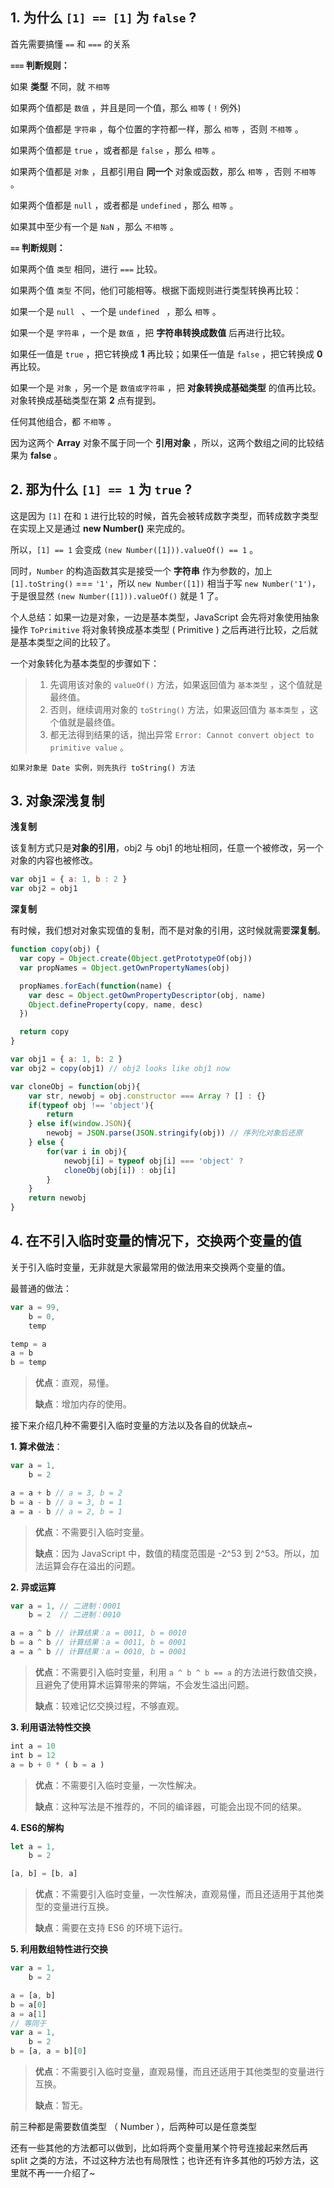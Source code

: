 ##  1. 为什么 `[1] == [1]` 为 `false` ? 

首先需要搞懂 `==` 和 `===` 的关系

**`===` 判断规则：**

如果 **类型** 不同，就 `不相等` 
	
如果两个值都是 `数值` ，并且是同一个值，那么 `相等` ( `!` 例外) 

如果两个值都是 `字符串` ，每个位置的字符都一样，那么 `相等` ，否则 `不相等` 。

如果两个值都是 `true` ，或者都是 `false` ，那么 `相等` 。 

如果两个值都是 `对象` ，且都引用自 **同一个** 对象或函数，那么 `相等` ，否则 `不相等` 。 

如果两个值都是 `null` ，或者都是 `undefined` ，那么 `相等` 。 

如果其中至少有一个是 `NaN` ，那么 `不相等` 。

**`==` 判断规则：**

如果两个值 `类型` 相同，进行 `===` 比较。 

如果两个值 `类型` 不同，他们可能相等。根据下面规则进行类型转换再比较： 

如果一个是 `null ` 、一个是 `undefined ` ，那么 `相等` 。 

如果一个是 `字符串` ，一个是 `数值` ，把 **字符串转换成数值** 后再进行比较。 

如果任一值是 `true` ，把它转换成 **1** 再比较；如果任一值是 `false` ，把它转换成 **0** 再比较。 

如果一个是 `对象` ，另一个是 `数值或字符串` ，把 **对象转换成基础类型** 的值再比较。对象转换成基础类型在第 **2** 点有提到。

任何其他组合，都 `不相等` 。

因为这两个 **Array** 对象不属于同一个 **引用对象** ，所以，这两个数组之间的比较结果为 **false** 。

## 2. 那为什么 `[1] == 1` 为 `true` ?

这是因为 `[1]` 在和 `1` 进行比较的时候，首先会被转成数字类型，而转成数字类型在实现上又是通过 **new Number()** 来完成的。

所以，`[1] == 1` 会变成 `(new Number([1])).valueOf() == 1` 。

同时，`Number` 的构造函数其实是接受一个 **字符串** 作为参数的，加上 `[1].toString()` === `'1'`，所以 `new Number([1])` 相当于写 `new Number('1')`，于是很显然 `(new Number([1])).valueOf()` 就是 1 了。

个人总结：如果一边是对象，一边是基本类型，JavaScript 会先将对象使用抽象操作 `ToPrimitive` 将对象转换成基本类型 ( Primitive ) 之后再进行比较，之后就是基本类型之间的比较了。
 
一个对象转化为基本类型的步骤如下：

> 1. 先调用该对象的 `valueOf()` 方法，如果返回值为 `基本类型` ，这个值就是最终值。
> 2. 否则，继续调用对象的 `toString()` 方法，如果返回值为 `基本类型` ，这个值就是最终值。
> 3. 都无法得到结果的话，抛出异常 `Error: Cannot convert object to primitive value` 。

    如果对象是 Date 实例，则先执行 toString() 方法

## 3. 对象深浅复制

**浅复制**

该复制方式只是**对象的引用**，obj2 与 obj1 的地址相同，任意一个被修改，另一个对象的内容也被修改。

```javascript
var obj1 = { a: 1, b : 2 }
var obj2 = obj1
```

**深复制**

有时候，我们想对对象实现值的复制，而不是对象的引用，这时候就需要**深复制**。

```javascript
function copy(obj) {
  var copy = Object.create(Object.getPrototypeOf(obj))
  var propNames = Object.getOwnPropertyNames(obj)

  propNames.forEach(function(name) {
    var desc = Object.getOwnPropertyDescriptor(obj, name)
    Object.defineProperty(copy, name, desc)
  })

  return copy
}

var obj1 = { a: 1, b: 2 }
var obj2 = copy(obj1) // obj2 looks like obj1 now
```

```javascript
var cloneObj = function(obj){
    var str, newobj = obj.constructor === Array ? [] : {}
    if(typeof obj !== 'object'){
        return
    } else if(window.JSON){
        newobj = JSON.parse(JSON.stringify(obj)) // 序列化对象后还原
    } else {
        for(var i in obj){
            newobj[i] = typeof obj[i] === 'object' ? 
            cloneObj(obj[i]) : obj[i] 
        }
    }
    return newobj
}
```

## 4. 在不引入临时变量的情况下，交换两个变量的值

关于引入临时变量，无非就是大家最常用的做法用来交换两个变量的值。

最普通的做法：

```JavaScript
var a = 99,
    b = 0,
    temp

temp = a
a = b
b = temp
```

> **优点**：直观，易懂。
>
> **缺点**：增加内存的使用。

接下来介绍几种不需要引入临时变量的方法以及各自的优缺点~

**1. 算术做法**：

```JavaScript
var a = 1,
    b = 2

a = a + b // a = 3, b = 2
b = a - b // a = 3, b = 1
a = a - b // a = 2, b = 1
```

> **优点**：不需要引入临时变量。
>
> **缺点**：因为 JavaScript 中，数值的精度范围是 -2^53 到 2^53。所以，加法运算会存在溢出的问题。

**2. 异或运算**

```JavaScript
var a = 1, // 二进制：0001
    b = 2  // 二进制：0010

a = a ^ b // 计算结果：a = 0011, b = 0010
b = a ^ b // 计算结果：a = 0011, b = 0001
a = a ^ b // 计算结果：a = 0010, b = 0001
```

> **优点**：不需要引入临时变量，利用 `a ^ b ^ b == a` 的方法进行数值交换，且避免了使用算术运算带来的弊端，不会发生溢出问题。
>
> **缺点**：较难记忆交换过程，不够直观。

**3. 利用语法特性交换**

```JavaScript
int a = 10
int b = 12
a = b + 0 * ( b = a )
```

> **优点**：不需要引入临时变量，一次性解决。
>
> **缺点**：这种写法是不推荐的，不同的编译器，可能会出现不同的结果。

**4. ES6的解构**

```JavaScript
let a = 1,
    b = 2

[a, b] = [b, a]
```

> **优点**：不需要引入临时变量，一次性解决，直观易懂，而且还适用于其他类型的变量进行互换。
>
> **缺点**：需要在支持 ES6 的环境下运行。

**5. 利用数组特性进行交换**

```JavaScript
var a = 1,
    b = 2

a = [a, b]
b = a[0]
a = a[1]
// 等同于
var a = 1,
    b = 2
b = [a, a = b][0]
```

> **优点**：不需要引入临时变量，直观易懂，而且还适用于其他类型的变量进行互换。
>
> **缺点**：暂无。

前三种都是需要数值类型 （ Number ），后两种可以是任意类型

还有一些其他的方法都可以做到，比如将两个变量用某个符号连接起来然后再 split 之类的方法，不过这种方法也有局限性；也许还有许多其他的巧妙方法，这里就不再一一介绍了~
